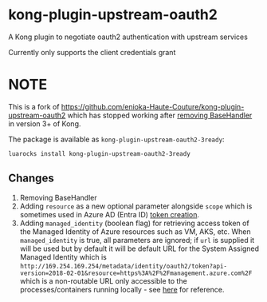 # kong-plugin-upstream-oauth2
A Kong plugin to negotiate oauth2 authentication with upstream services

Currently only supports the client credentials grant

# NOTE

This is a fork of https://github.com/enioka-Haute-Couture/kong-plugin-upstream-oauth2 which has stopped working after [removing BaseHandler](https://docs.konghq.com/gateway/latest/plugin-development/custom-logic/#migrating-from-baseplugin-module) in version 3+ of Kong.

The package is available as `kong-plugin-upstream-oauth2-3ready`:

``` shell
luarocks install kong-plugin-upstream-oauth2-3ready
```

## Changes

1. Removing BaseHandler
1. Adding `resource` as a new optional parameter alongside `scope` which is sometimes used in Azure AD (Entra ID) [token creation](kong-plugin-upstream-oauth2-3ready).
2. Adding `managed_identity` (boolean flag) for retrieving access token of the Managed Identity of Azure resources such as VM, AKS, etc. When `managed_identity` is true, all parameters are ignored; if `url` is supplied it will be used but by default it will be default URL for the System Assigned Managed Identity which is `http://169.254.169.254/metadata/identity/oauth2/token?api-version=2018-02-01&resource=https%3A%2F%2Fmanagement.azure.com%2F` which is a non-routable URL only accessible to the processes/containers running locally - see [here](https://github.com/arsenvlad/azure-managed-app-aks-managed-identity
) for reference.